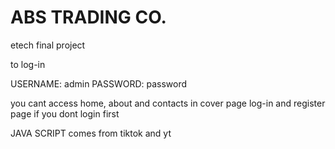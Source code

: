 # ABS TRADING CO.
etech final project


to log-in

USERNAME: admin
PASSWORD: password

you cant access home, about and contacts in cover page log-in and register page if you dont login first

JAVA SCRIPT comes from tiktok and yt